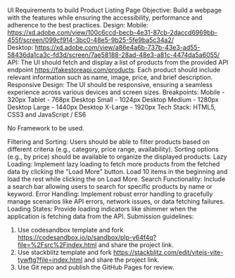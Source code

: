 UI Requirements to build Product Listing Page
Objective: 
Build a webpage with the features while ensuring the accessibility, performance and adherence to the best practices.
Design:
Mobile: https://xd.adobe.com/view/100c6ccd-becb-4e31-87cb-2daccd6969bb-455f/screen/099cf914-3bc0-48e5-9b25-5fe9ba5c34a2/	
Desktop: https://xd.adobe.com/view/a86e4a6b-737b-43e3-ad55-58436da1ca3c-fd3d/screen/7ae58188-28ad-48e3-a81c-4474da5a6055/
API:
The UI should fetch and display a list of products from the provided API endpoint https://fakestoreapi.com/products.
Each product should include relevant information such as name, image, price, and brief description.
Responsive Design:
The UI should be responsive, ensuring a seamless experience across various devices and screen sizes.
Breakpoints:
Mobile - 320px
Tablet - 768px
Desktop Small - 1024px
Desktop Medium - 1280px
Desktop Large - 1440px
Desktop X-Large  - 1920px
Tech Stack:
HTML5, CSS3 and JavaScript / ES6

No Framework to be used.

Filtering and Sorting:
Users should be able to filter products based on different criteria (e.g., category, price range, availability).
Sorting options (e.g., by price) should be available to organize the displayed products.
Lazy Loading:
Implement lazy loading to fetch more products from the fetched data by clicking the "Load More" button. Load 10 items in the beginning and load the rest while clicking the on Load More.
Search Functionality:
Include a search bar allowing users to search for specific products by name or keyword.
Error Handling:
Implement robust error handling to gracefully manage scenarios like API errors, network issues, or data fetching failures.
Loading States:
Provide loading indicators like shimmer when the application is fetching data from the API.
Submission guidelines:
1.	Use codesandbox template and fork https://codesandbox.io/p/sandbox/plp-y64f4q?file=%2Fsrc%2Findex.html and share the project link.
2.	Use stackblitz template and fork https://stackblitz.com/edit/vitejs-vite-tywftg?file=index.html and share the project link.
3.	Use Git repo and publish the GitHub Pages for review.

